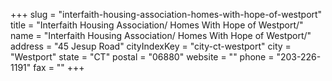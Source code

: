 +++
slug = "interfaith-housing-association-homes-with-hope-of-westport"
title = "Interfaith Housing Association/ Homes With Hope of Westport/"
name = "Interfaith Housing Association/ Homes With Hope of Westport/"
address = "45 Jesup Road"
cityIndexKey = "city-ct-westport"
city = "Westport"
state = "CT"
postal = "06880"
website = ""
phone = "203-226-1191"
fax = ""
+++
